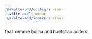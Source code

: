 ```yaml
---
'@svelte-add/config': minor
'svelte-add': minor
'@svelte-add/adders': minor
---
```


feat: remove bulma and bootstrap adders
